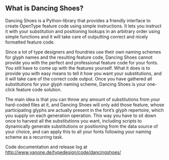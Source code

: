 What is Dancing Shoes?
------------------------

Dancing Shoes is a Python-library that provides a friendly interface to create OpenType feature code using simple instructions.
It lets you instruct it with your substitution and positioning lookups in an arbitrary order using simple functions and it will take care of outputting correct and nicely formatted feature code.

Since a lot of type designers and foundries use their own naming schemes for glyph names and the resulting feature code, Dancing Shoes cannot provide you with the perfect and professional feature code for your fonts.
You still have to come up with the features yourself. What it does is to provide you with easy means to tell it how you want your substitutions, and it will take care of the correct code output. Once you have gathered all substitutions for your glyph naming scheme, Dancing Shoes is your one-click feature code solution.

The main idea is that you can throw any amount of substitutions from your hard-coded files at it, and Dancing Shoes will only add those feature, whose participating glyphs are actually present in the font’s glyph repertoire, which you supply on each generation operation. This way you have to sit down once to harvest all the substitutions you want, including scripts to dynamically generate substitutions or positioning from the data source of your choice, and can apply this to all your fonts following your naming scheme as a recurring task.

Code documentation and release log at <http://www.yanone.de/typedesign/code/dancingshoes/>
